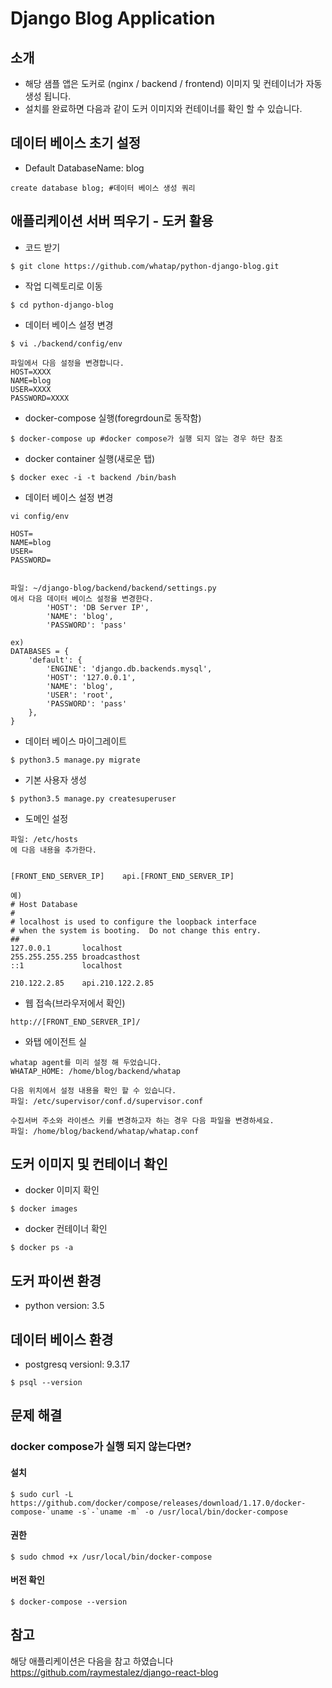 # Django Blog Application

## 소개
- 해당 샘플 앱은 도커로 (nginx / backend / frontend) 이미지 및 컨테이너가 자동 생성 됩니다.
- 설치를 완료하면 다음과 같이 도커 이미지와 컨테이너를 확인 할 수 있습니다.

## 데이터 베이스 초기 설정
- Default DatabaseName: blog
```
create database blog; #데이터 베이스 생성 쿼리
```


## 애플리케이션 서버 띄우기 - 도커 활용
- 코드 받기
```
$ git clone https://github.com/whatap/python-django-blog.git
```

- 작업 디렉토리로 이동
```
$ cd python-django-blog
```

- 데이터 베이스 설정 변경
```
$ vi ./backend/config/env

파일에서 다음 설정을 변경합니다.
HOST=XXXX
NAME=blog
USER=XXXX
PASSWORD=XXXX
```

- docker-compose 실행(foregrdoun로 동작함)
```
$ docker-compose up #docker compose가 실행 되지 않는 경우 하단 참조

```

- docker container 실행(새로운 탭)
```
$ docker exec -i -t backend /bin/bash
```

- 데이터 베이스 설정 변경
```
vi config/env

HOST=
NAME=blog
USER=
PASSWORD=


파일: ~/django-blog/backend/backend/settings.py
에서 다음 데이터 베이스 설정을 변경한다.
        'HOST': 'DB Server IP',
        'NAME': 'blog',
        'PASSWORD': 'pass'

ex)
DATABASES = {
    'default': {
        'ENGINE': 'django.db.backends.mysql',
        'HOST': '127.0.0.1',
        'NAME': 'blog',
        'USER': 'root',
        'PASSWORD': 'pass'
    },
}
```

- 데이터 베이스 마이그레이트
```
$ python3.5 manage.py migrate
```

- 기본 사용자 생성
```
$ python3.5 manage.py createsuperuser
```

- 도메인 설정
```
파일: /etc/hosts
에 다음 내용을 추가한다.


[FRONT_END_SERVER_IP]    api.[FRONT_END_SERVER_IP]

예)
# Host Database
#
# localhost is used to configure the loopback interface
# when the system is booting.  Do not change this entry.
##
127.0.0.1       localhost
255.255.255.255 broadcasthost
::1             localhost

210.122.2.85    api.210.122.2.85

```

- 웹 접속(브라우저에서 확인)
```
http://[FRONT_END_SERVER_IP]/
```

- 와탭 에이전트 실
```
whatap agent를 미리 설정 해 두었습니다.
WHATAP_HOME: /home/blog/backend/whatap

다음 위치에서 설정 내용을 확인 할 수 있습니다.
파일: /etc/supervisor/conf.d/supervisor.conf

수집서버 주소와 라이센스 키를 변경하고자 하는 경우 다음 파일을 변경하세요.
파일: /home/blog/backend/whatap/whatap.conf
```

## 도커 이미지 및 컨테이너 확인
- docker 이미지 확인
```
$ docker images
```

- docker 컨테이너 확인
```
$ docker ps -a
```

## 도커 파이썬 환경
- python version: 3.5

## 데이터 베이스 환경
- postgresq versionl: 9.3.17
```
$ psql --version
```

## 문제 해결

### docker compose가 실행 되지 않는다면?

#### 설치
```
$ sudo curl -L https://github.com/docker/compose/releases/download/1.17.0/docker-compose-`uname -s`-`uname -m` -o /usr/local/bin/docker-compose
```
#### 권한
```
$ sudo chmod +x /usr/local/bin/docker-compose
```
#### 버전 확인
```
$ docker-compose --version
```




## 참고
해당 애플리케이션은 다음을 참고 하였습니다
https://github.com/raymestalez/django-react-blog

